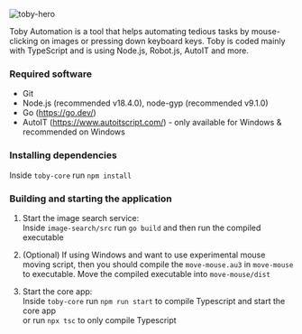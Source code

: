 ![toby-hero](https://user-images.githubusercontent.com/43781236/178103379-a3ada7ee-0956-4308-96fd-624dbaad4171.png)

Toby Automation is a tool that helps automating tedious tasks by mouse-clicking on images or pressing down keyboard keys. Toby is coded mainly with TypeScript and is using Node.js, Robot.js, AutoIT and more.

### Required software

- Git
- Node.js (recommended v18.4.0), node-gyp (recommended v9.1.0)
- Go (https://go.dev/)
- AutoIT (https://www.autoitscript.com/) - only available for Windows & recommended on Windows

### Installing dependencies

Inside `toby-core` run `npm install`

### Building and starting the application

1. Start the image search service:\
   Inside `image-search/src` run `go build` and then run the compiled executable

2. (Optional) If using Windows and want to use experimental mouse moving script, then you should compile the `move-mouse.au3` in `move-mouse` to executable. Move the compiled executable into `move-mouse/dist`

2. Start the core app:\
   Inside `toby-core` run `npm run start` to compile Typescript and start the core app\
   or run `npx tsc` to only compile Typescript
